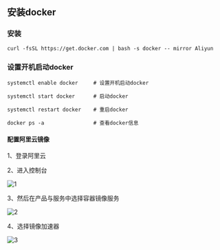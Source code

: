 ## 安装docker

### 安装

``` shell
curl -fsSL https://get.docker.com | bash -s docker -- mirror Aliyun
```

### 设置开机启动docker

``` shell
systemctl enable docker		# 设置开机启动docker

systemctl start docker		# 启动docker

systemctl restart docker	# 重启docker

docker ps -a				# 查看docker信息
```

#### 配置阿里云镜像

1、登录阿里云

2、进入控制台

![1](/img/1.jpg)

3、然后在产品与服务中选择容器镜像服务

![2](/img/2.jpg)

4、选择镜像加速器

![3](/img/3.jpg)
